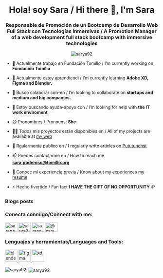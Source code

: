 <h1 align="center">Hola! soy Sara / Hi there 👋, I'm Sara</h1>
<h3 align="center">Responsable de Promoción de un Bootcamp de Desarrollo Web Full Stack con Tecnologías Inmersivas / A Promotion Manager of a web development full stack bootcamp with immersive technologies</h3>

<p align="center"> <img src="https://komarev.com/ghpvc/?username=sarya92&label=Profile%20views&color=0e75b6&style=flat" alt="sarya92" /> </p>

- 🔭 Actualmente trabajo en Fundación Tomillo / I’m currently working on **Fundación Tomillo** 

- 🌱 Actualmente estoy aprendiendi / I’m currently learning **Adobe XD, Figma and Blender.**

- 👯 Busco colaborar con-en / I’m looking to collaborate on **startups and medium and big companies.**

- 🤝 Estoy buscando ayuda-apoyo con / I’m looking for help with **the IT work enviroment**

- 😄 Pronombres / Pronouns: **She**

- 👨‍💻 Todos mis proyectos están disponibles en / All of my projects are available at [my web](http://www.sarapoderoso.com/)

- 📝 Rgularmente publico en / I regularly write articles on [Pututunchst](https://sarya-crazy.blogspot.com/)

- 📫 Puedes contactarme en / How to reach me **sara.poderoso@tomillo.org**

- 📄 Conoce mi experiencia previa / Know about my experiences [my resume](https://drive.google.com/file/d/1GCTrRelSZqlQy55DsSD8haGIOpDDwosB/view?usp=drivesdk)

- ⚡ Hecho fivertido / Fun fact **I HAVE THE GIFT OF NO OPPORTUNITY**  :P 

### Blogs posts
<!-- BLOG-POST-LIST:START -->
<!-- BLOG-POST-LIST:END -->

<h3 align="left">Conecta conmigo/Connect with me:</h3>
<p align="left">
<a href="https://linkedin.com/in/sarapodser" target="blank"><img align="center" src="https://raw.githubusercontent.com/rahuldkjain/github-profile-readme-generator/master/src/images/icons/Social/linked-in-alt.svg" alt="sarapodser" height="30" width="40" /></a>
<a href="https://dribbble.com/sarya92" target="blank"><img align="center" src="https://raw.githubusercontent.com/rahuldkjain/github-profile-readme-generator/master/src/images/icons/Social/dribbble.svg" alt="sarya92" height="30" width="40" /></a>
<a href="https://www.behance.net/sarapoderos2" target="blank"><img align="center" src="https://raw.githubusercontent.com/rahuldkjain/github-profile-readme-generator/master/src/images/icons/Social/behance.svg" alt="sarapoderos2" height="30" width="40" /></a>
<a href="https://medium.com/@sarapoderoso" target="blank"><img align="center" src="https://raw.githubusercontent.com/rahuldkjain/github-profile-readme-generator/master/src/images/icons/Social/medium.svg" alt="@sarapoderoso" height="30" width="40" /></a>
</p>

<h3 align="left">Lenguajes y herramientas/Languages and Tools:</h3>
<p align="left"> <a href="https://www.blender.org/" target="_blank" rel="noreferrer"> <img src="https://download.blender.org/branding/community/blender_community_badge_white.svg" alt="blender" width="40" height="40"/> </a> <a href="https://www.figma.com/" target="_blank" rel="noreferrer"> <img src="https://www.vectorlogo.zone/logos/figma/figma-icon.svg" alt="figma" width="40" height="40"/> </a> <a href="https://www.adobe.com/products/xd.html" target="_blank" rel="noreferrer"> <img src="https://cdn.worldvectorlogo.com/logos/adobe-xd.svg" alt="xd" width="40" height="40"/> </a> </p>

<p><img align="left" src="https://github-readme-stats.vercel.app/api/top-langs?username=sarya92&show_icons=true&locale=en&layout=compact" alt="sarya92" /></p>

<p>&nbsp;<img align="center" src="https://github-readme-stats.vercel.app/api?username=sarya92&show_icons=true&locale=en" alt="sarya92" /></p>
